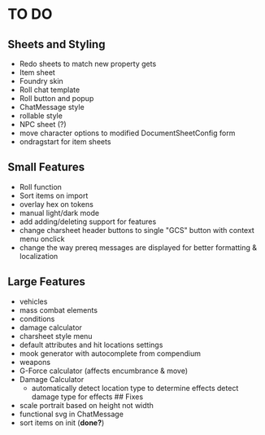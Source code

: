 # TO DO
## Sheets and Styling
- Redo sheets to match new property gets
- Item sheet
- Foundry skin
- Roll chat template
- Roll button and popup
- ChatMessage style
- rollable style
- NPC sheet (?)
- move character options to modified DocumentSheetConfig form
- ondragstart for item sheets
## Small Features
- Roll function
- Sort items on import
- overlay hex on tokens
- manual light/dark mode
- add adding/deleting support for features
- change charsheet header buttons to single "GCS" button with context menu onclick
- change the way prereq messages are displayed for better formatting & localization
## Large Features
- vehicles
- mass combat elements
- conditions
- damage calculator
- charsheet style menu
- default attributes and hit locations settings
- mook generator with autocomplete from compendium
- weapons
- G-Force calculator (affects encumbrance & move)
- Damage Calculator
	- automatically detect location type to determine effects detect damage type for effects ## Fixes
- scale portrait based on height not width
- functional svg in ChatMessage
- sort items on init (**done?**)
